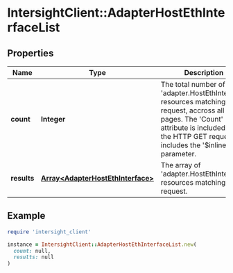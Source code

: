 # IntersightClient::AdapterHostEthInterfaceList

## Properties

| Name | Type | Description | Notes |
| ---- | ---- | ----------- | ----- |
| **count** | **Integer** | The total number of &#39;adapter.HostEthInterface&#39; resources matching the request, accross all pages. The &#39;Count&#39; attribute is included when the HTTP GET request includes the &#39;$inlinecount&#39; parameter. | [optional] |
| **results** | [**Array&lt;AdapterHostEthInterface&gt;**](AdapterHostEthInterface.md) | The array of &#39;adapter.HostEthInterface&#39; resources matching the request. | [optional] |

## Example

```ruby
require 'intersight_client'

instance = IntersightClient::AdapterHostEthInterfaceList.new(
  count: null,
  results: null
)
```

